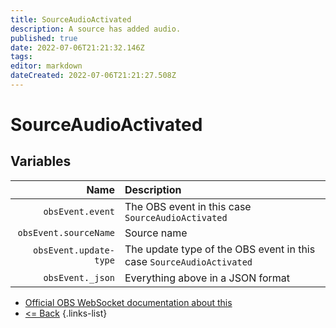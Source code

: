 ```yaml
---
title: SourceAudioActivated
description: A source has added audio.
published: true
date: 2022-07-06T21:21:32.146Z
tags: 
editor: markdown
dateCreated: 2022-07-06T21:21:27.508Z
---
```


# SourceAudioActivated

## Variables

Name | Description
----:|:------------
| `obsEvent.event` | The OBS event in this case `SourceAudioActivated`
| `obsEvent.sourceName` | Source name
| `obsEvent.update-type` | The update type of the OBS event in this case `SourceAudioActivated`
| `obsEvent._json` | Everything above in a JSON format

* [Official OBS WebSocket documentation about this](https://github.com/obsproject/obs-websocket/blob/4.x-current/docs/generated/protocol.md#sourceaudioactivated)
* [<= Back](/en/Integrations/OBS/Events)
{.links-list}